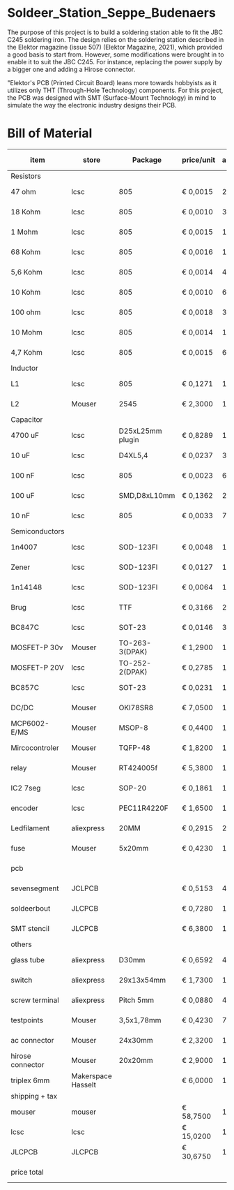 # Soldeer_Station_Seppe_Budenaers
The purpose of this project is to build a soldering station able to fit the JBC C245 soldering iron. The design relies on the soldering station described in the Elektor magazine (issue 507) (Elektor Magazine, 2021), which provided a good basis to start from. However, some modifications were brought in to enable it to suit the JBC C245. For instance, replacing the power supply by a bigger one and adding a Hirose connector.

"Elektor's PCB (Printed Circuit Board) leans more towards hobbyists as it utilizes only THT (Through-Hole Technology) components. For this project, the PCB was designed with SMT (Surface-Mount Technology) in mind to simulate the way the electronic industry designs their PCB.
# Bill of Material 
| item             | store              | Package          | price/unit | amount | total price |
|------------------|--------------------|------------------|------------|--------|-------------|
| Resistors        |                    |                  |            |        |             |
| 47 ohm           | lcsc               | 805              | € 0,0015   | 28     | € 0,0420    |
| 18 Kohm          | lcsc               | 805              | € 0,0010   | 3      | € 0,0030    |
| 1 Mohm           | lcsc               | 805              | € 0,0015   | 1      | € 0,0015    |
| 68 Kohm          | lcsc               | 805              | € 0,0016   | 1      | € 0,0016    |
| 5,6 Kohm         | lcsc               | 805              | € 0,0014   | 4      | € 0,0056    |
| 10 Kohm          | lcsc               | 805              | € 0,0010   | 6      | € 0,0060    |
| 100 ohm          | lcsc               | 805              | € 0,0018   | 3      | € 0,0054    |
| 10 Mohm          | lcsc               | 805              | € 0,0014   | 1      | € 0,0014    |
| 4,7 Kohm         | lcsc               | 805              | € 0,0015   | 6      | € 0,0090    |
| Inductor         |                    |                  |            |        |             |
| L1               | lcsc               | 805              | € 0,1271   | 1      | € 0,1271    |
| L2               | Mouser             | 2545             | € 2,3000   | 1      | € 2,3000    |
| Capacitor        |                    |                  |            |        |             |
| 4700 uF          | lcsc               | D25xL25mm plugin | € 0,8289   | 1      | € 0,8289    |
| 10 uF            | lcsc               | D4XL5,4          | € 0,0237   | 3      | € 0,0711    |
| 100 nF           | lcsc               | 805              | € 0,0023   | 6      | € 0,0138    |
| 100 uF           | lcsc               | SMD,D8xL10mm     | € 0,1362   | 2      | € 0,2724    |
| 10 nF            | lcsc               | 805              | € 0,0033   | 7      | € 0,0231    |
| Semiconductors   |                    |                  |            |        |             |
| 1n4007           | lcsc               | SOD-123Fl        | € 0,0048   | 1      | € 0,0048    |
| Zener            | lcsc               | SOD-123Fl        | € 0,0127   | 1      | € 0,0127    |
| 1n14148          | lcsc               | SOD-123Fl        | € 0,0064   | 1      | € 0,0064    |
| Brug             | lcsc               | TTF              | € 0,3166   | 2      | € 0,6332    |
| BC847C           | lcsc               | SOT-23           | € 0,0146   | 3      | € 0,0438    |
| MOSFET-P 30v     | Mouser             | TO-263-3(DPAK)   | € 1,2900   | 1      | € 1,2900    |
| MOSFET-P 20V     | lcsc               | TO-252-2(DPAK)   | € 0,2785   | 1      | € 0,2785    |
| BC857C           | lcsc               | SOT-23           | € 0,0231   | 1      | € 0,0231    |
| DC/DC            | Mouser             | OKI78SR8         | € 7,0500   | 1      | € 7,0500    |
| MCP6002-E/MS     | Mouser             | MSOP-8           | € 0,4400   | 1      | € 0,4400    |
| Mircocontroler   | Mouser             | TQFP-48          | € 1,8200   | 1      | € 1,8200    |
| relay            | Mouser             | RT424005f        | € 5,3800   | 1      | € 5,3800    |
| IC2 7seg         | lcsc               | SOP-20           | € 0,1861   | 1      | € 0,1861    |
| encoder          | lcsc               | PEC11R4220F      | € 1,6500   | 1      | € 1,6500    |
| Ledfilament      | aliexpress         | 20MM             | € 0,2915   | 28     | € 8,1620    |
| fuse             | Mouser             | 5x20mm           | € 0,4230   | 1      | € 0,4230    |
| pcb              |                    |                  |            |        | € 0,0000    |
| sevensegment     | JCLPCB             |                  | € 0,5153   | 4      | € 2,0613    |
| soldeerbout      | JLCPCB             |                  | € 0,7280   | 1      | € 0,7280    |
| SMT stencil      | JLCPCB             |                  | € 6,3800   | 1      | € 6,3800    |
| others           |                    |                  |            |        |             |
| glass tube       | aliexpress         | D30mm            | € 0,6592   | 4      | € 2,6367    |
| switch           | aliexpress         | 29x13x54mm       | € 1,7300   | 1      | € 1,7300    |
| screw terminal   | aliexpress         | Pitch 5mm        | € 0,0880   | 4      | € 0,3520    |
| testpoints       | Mouser             | 3,5x1,78mm       | € 0,4230   | 7      | € 2,9610    |
| ac connector     | Mouser             | 24x30mm          | € 2,3200   | 1      | € 2,3200    |
| hirose connector | Mouser             | 20x20mm          | € 2,9000   | 1      | € 2,9000    |
| triplex 6mm      | Makerspace Hasselt |                  | € 6,0000   | 1      | € 6,0000    |
| shipping + tax   |                    |                  |            |        |             |
| mouser           | mouser             |                  | € 58,7500  | 1      | € 58,7500   |
| lcsc             | lcsc               |                  | € 15,0200  | 1      | € 15,0200   |
| JLCPCB           | JLCPCB             |                  | € 30,6750  | 1      | € 30,6750   |
| price total      |                    |                  |            |        | € 163,63    |